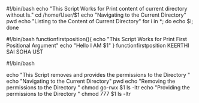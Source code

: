 
#!/bin/bash
echo "This Script Works for Print content of current directory without ls."
cd /home/User/$1
echo "Navigating to the Current Directory"
pwd
echo "Listing to the Content of Current Directory"
for i in *; do echo $i; 
done


#!/bin/bash
functionfirstposition(){
echo "This Script Works for Print First Positional Argument"
echo "Hello I AM $1"
}
functionfirstposition KEERTHI SAI SOHA UST



#!/bin/bash

echo "This Script removes and provides the permissions to the Directory "
echo "Navigating to the Current Directory"
pwd
echo "Removing the permissions to the Directory "
chmod go-rwx $1
ls -ltr
echo "Providing the permissions to the Directory "
chmod 777 $1
ls -ltr
